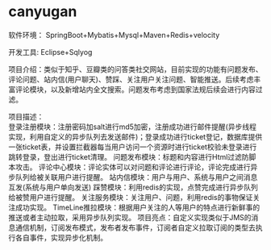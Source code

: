 # canyugan
软件环境：	SpringBoot+Mybatis+Mysql+Maven+Redis+velocity

开发工具:	Eclipse+Sqlyog

项目介绍：类似于知乎、豆瓣类的问答类社交网站，目前实现的功能有问题发布、评论问题、站内信(用户聊天)、赞踩、关注用户关注问题、智能推送。后续考虑丰富评论模块，以及新增站内全文搜索。问题发布考虑到国家法规后续会进行内容过滤。

项目描述：	
登录注册模块：注册密码加salt进行md5加密，注册成功进行邮件提醒(异步线程实现，利用自定义的异步队列去发送邮件)；登录成功进行ticket登记，数据库提供一张ticket表，并设置拦截器每当用户访问一个资源时进行ticket校验未登录进行跳转登录，登出进行ticket清理。
问题发布模块：标题和内容进行Html过滤防脚本攻击。
评论中心模块：评论实体可以对问题和评论进行评论，评论完成进行异步队列给被关联用户进行提醒。
站内信模块：用户与用户、系统与用户之间消息互发(系统与用户单向发送)
踩赞模块：利用redis的实现，点赞完成进行异步队列给被赞用户进行提醒。
关注服务模块：关注用户、问题，利用redis的事物保证关注成功实现。
TimeLine推拉模块：根据用户关注的人等用户的特点进行新鲜事的推送或者主动拉取，采用异步队列实现。
项目亮点：自定义实现类似于JMS的消息通信机制，订阅发布模式，发布者发布事件，订阅者自定义拉取订阅的类型去执行各自事件，实现异步化机制。

